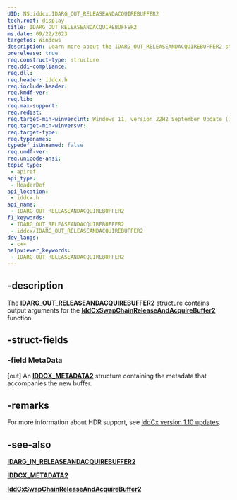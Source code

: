 ```yaml
---
UID: NS:iddcx.IDARG_OUT_RELEASEANDACQUIREBUFFER2
tech.root: display
title: IDARG_OUT_RELEASEANDACQUIREBUFFER2
ms.date: 09/22/2023
targetos: Windows
description: Learn more about the IDARG_OUT_RELEASEANDACQUIREBUFFER2 structure.
prerelease: true
req.construct-type: structure
req.ddi-compliance: 
req.dll: 
req.header: iddcx.h
req.include-header: 
req.kmdf-ver: 
req.lib: 
req.max-support: 
req.redist: 
req.target-min-winverclnt: Windows 11, version 22H2 September Update (IddCx version 1.10)
req.target-min-winversvr: 
req.target-type: 
req.typenames: 
typedef_isUnnamed: false
req.umdf-ver: 
req.unicode-ansi: 
topic_type:
 - apiref
api_type:
 - HeaderDef
api_location:
 - iddcx.h
api_name:
 - IDARG_OUT_RELEASEANDACQUIREBUFFER2
f1_keywords:
 - IDARG_OUT_RELEASEANDACQUIREBUFFER2
 - iddcx/IDARG_OUT_RELEASEANDACQUIREBUFFER2
dev_langs:
 - c++
helpviewer_keywords:
 - IDARG_OUT_RELEASEANDACQUIREBUFFER2
---
```


## -description

The **IDARG_OUT_RELEASEANDACQUIREBUFFER2** structure contains output arguments for the [**IddCxSwapChainReleaseAndAcquireBuffer2**](nf-iddcx-iddcxswapchainreleaseandacquirebuffer2.md) function.

## -struct-fields

### -field MetaData

[out] An [**IDDCX_METADATA2**](ns-iddcx-iddcx_metadata2.md) structure containing the metadata that accompanies the new buffer.

## -remarks

For more information about HDR support, see [IddCx version 1.10 updates](/windows-hardware/drivers/display/iddcx1.10-updates).

## -see-also

[**IDARG_IN_RELEASEANDACQUIREBUFFER2**](ns-iddcx-idarg_in_releaseandacquirebuffer2.md)

[**IDDCX_METADATA2**](ns-iddcx-iddcx_metadata2.md)

[**IddCxSwapChainReleaseAndAcquireBuffer2**](nf-iddcx-iddcxswapchainreleaseandacquirebuffer2.md)
